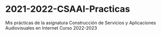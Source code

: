 # 2021-2022-CSAAI-Practicas
Mis prácticas de la asignatura Construcción de Servicios y Aplicaciones Audiovisuales en Internet Curso 2022-2023
